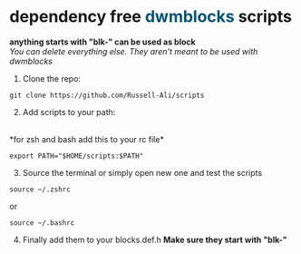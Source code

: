 <h1>dependency free <font color="#005577" >dwmblocks</font>
scripts
</h1>

**anything starts with "blk-" can be used as block**
<br>
*You can delete everything else. They aren't meant to be used with dwmblocks*
<br>
1. Clone the repo:
```
git clone https://github.com/Russell-Ali/scripts
```
2. Add scripts to your path:
<br>
*for zsh and bash add this to your rc file*

```
export PATH="$HOME/scripts:$PATH"
```
3. Source the terminal or simply open new one and test the scripts
```
source ~/.zshrc
```
or
```
source ~/.bashrc
```

4. Finally add them to your blocks.def.h **Make sure they start with "blk-"**
